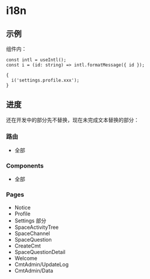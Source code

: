 # i18n

## 示例

组件内：

```tsx
const intl = useIntl();
const i = (id: string) => intl.formatMessage({ id });

{
  i('settings.profile.xxx');
}
```

## 进度

还在开发中的部分先不替换，现在未完成文本替换的部分：

### 路由

- 全部

### Components

- 全部

### Pages

- Notice
- Profile
- Settings 部分
- SpaceActivityTree
- SpaceChannel
- SpaceQuestion
- CreateCmt
- SpaceQuestionDetail
- Welcome
- CmtAdmin/UpdateLog
- CmtAdmin/Data
